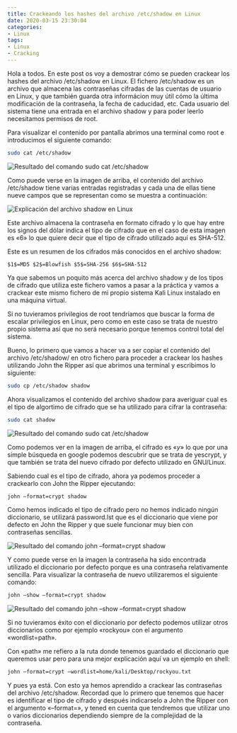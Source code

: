 ```yaml
---
title: Crackeando los hashes del archivo /etc/shadow en Linux 
date: 2020-03-15 23:30:04
categories:
- Linux
tags:
- Linux
- Cracking
---
```


Hola a todos. En este post os voy a demostrar cómo se pueden crackear los hashes del archivo /etc/shadow en Linux. El fichero /etc/shadow es un archivo que almacena las contraseñas cifradas de las cuentas de usuario en Linux, y que también guarda otra informácion muy útil cómo la última modificación de la contraseña, la fecha de caducidad, etc. Cada usuario del sistema tiene una entrada en el archivo shadow y para poder leerlo necesitamos permisos de root.

Para visualizar el contenido por pantalla abrimos una terminal como root e introducimos el siguiente comando: 

```sh
sudo cat /etc/shadow
```

![Resultado del comando sudo cat /etc/shadow](https://i.ibb.co/Rvnhtq1/kali1.png)

Como puede verse en la imagen de arriba, el contenido del archivo /etc/shadow tiene varias entradas registradas y cada una de ellas tiene nueve campos que se representan como se muestra a continuación:

![Explicación del archivo shadow en Linux](https://i.ibb.co/VJY6jdq/shadow.png)

Este archivo almacena la contraseña en formato cifrado y lo que hay entre los signos del dólar indica el tipo de cifrado que en el caso de esta imagen es «$6$» lo que quiere decir que el tipo de cifrado utilizado aquí es SHA-512.

Este es un resumen de los cifrados más conocidos en el archivo shadow:

`$1$=MD5
$2$=Blowfish
$5$=SHA-256
$6$=SHA-512`

Ya que sabemos un poquito más acerca del archivo shadow y de los tipos de cifrado que utiliza este fichero vamos a pasar a la práctica y vamos a crackear este mismo fichero de mi propio sistema Kali Linux instalado en una máquina virtual.

Si no tuvieramos privilegios de root tendríamos que buscar la forma de escalar privilegios en Linux, pero como en este caso se trata de nuestro propio sistema así que no será necesario porque tenemos control total del sistema.

Bueno, lo primero que vamos a hacer va a ser copiar el contenido del archivo /etc/shadow/ en otro fichero para proceder a crackear los hashes utilizando John the Ripper así que abrimos una terminal y escribimos lo siguiente:

```sh
sudo cp /etc/shadow shadow
```

Ahora visualizamos el contenido del archivo shadow para averiguar cual es el tipo de algortimo de cifrado que se ha utilizado para cifrar la contraseña:

```sh
sudo cat shadow
```

![Resultado del comando sudo cat /etc/shadow](https://i.ibb.co/C1bfbdP/kali2.png)

Como podemos ver en la imagen de arriba, el cifrado es «$y$» lo que por una simple búsqueda en google podemos descubrir que se trata de yescrypt, y que también se trata del nuevo cifrado por defecto utilizado en GNU/Linux.

Sabiendo cual es el tipo de cifrado, ahora ya podemos proceder a crackearlo con John the Ripper ejecutando:


```sh
john –format=crypt shadow
```

Como hemos indicado el tipo de cifrado pero no hemos indicado ningún diccionario, se utilizará password.lst que es el diccionario que viene por defecto en John the Ripper y que suele funcionar muy bien con contraseñas sencillas.

![Resultado del comando john –format=crypt shadow](https://i.ibb.co/NT693tY/kali3.png)

Y como puede verse en la imagen la contraseña ha sido encontrada utilizado el diccionario por defecto porque es una contraseña relativamente sencilla. Para visualizar la contraseña de nuevo utilizaremos el siguiente comando:


```sh
john –show –format=crypt shadow
```

![Resultado del comando john –show –format=crypt shadow](https://i.ibb.co/CQCMn18/kali4.png)

Si no tuvieramos éxito con el diccionario por defecto podemos utilizar otros diccionarios como por ejemplo «rockyou» con el argumento «wordlist=path».

Con «path» me refiero a la ruta donde tenemos guardado el diccionario que queremos usar pero para una mejor explicación aquí va un ejemplo en shell:

```sh
john –format=crypt –wordlist=home/kali/Desktop/rockyou.txt
```

Y pues ya está. Con esto ya hemos aprendido a crackear las contraseñas del archivo /etc/shadow. Recordad que lo primero que tenemos que hacer es identificar el tipo de cifrado y después indicarselo a John the Ripper con el argumento «–format=», y tened en cuenta que tendremos que utilizar uno o varios diccionarios dependiendo siempre de la complejidad de la contraseña.
    

